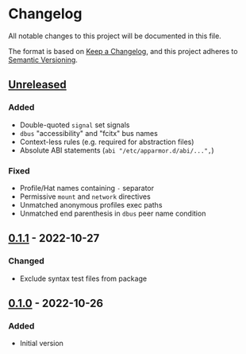 # Changelog

All notable changes to this project will be documented in this file.

The format is based on [Keep a Changelog](https://keepachangelog.com/en/1.1.0/),
and this project adheres to [Semantic Versioning](https://semver.org/spec/v2.0.0.html).

## [Unreleased]
### Added
- Double-quoted `signal` set signals
- `dbus` "accessibility" and "fcitx" bus names
- Context-less rules (e.g. required for abstraction files)
- Absolute ABI statements (`abi "/etc/apparmor.d/abi/...",`)
### Fixed
- Profile/Hat names containing `-` separator
- Permissive `mount` and `network` directives
- Unmatched anonymous profiles exec paths
- Unmatched end parenthesis in `dbus` peer name condition

## [0.1.1] - 2022-10-27
### Changed
- Exclude syntax test files from package

## [0.1.0] - 2022-10-26
### Added
- Initial version

[Unreleased]: https://github.com/HorlogeSkynet/AppArmor/compare/v0.1.1...HEAD
[0.1.1]: https://github.com/HorlogeSkynet/AppArmor/compare/v0.1.0...v0.1.1
[0.1.0]: https://github.com/HorlogeSkynet/AppArmor/releases/tag/v0.1.0
